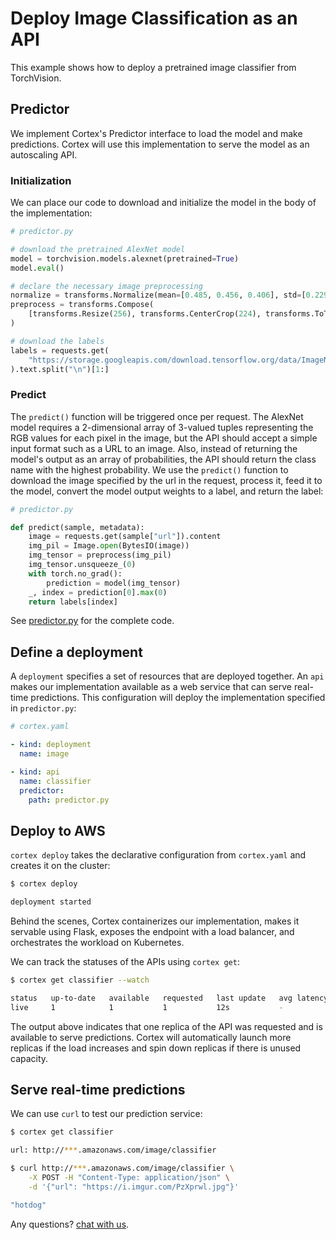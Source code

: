 # Deploy Image Classification as an API

This example shows how to deploy a pretrained image classifier from TorchVision.

## Predictor

We implement Cortex's Predictor interface to load the model and make predictions. Cortex will use this implementation to serve the model as an autoscaling API.

### Initialization

We can place our code to download and initialize the model in the body of the implementation:

```python
# predictor.py

# download the pretrained AlexNet model
model = torchvision.models.alexnet(pretrained=True)
model.eval()

# declare the necessary image preprocessing
normalize = transforms.Normalize(mean=[0.485, 0.456, 0.406], std=[0.229, 0.224, 0.225])
preprocess = transforms.Compose(
    [transforms.Resize(256), transforms.CenterCrop(224), transforms.ToTensor(), normalize]
)

# download the labels
labels = requests.get(
    "https://storage.googleapis.com/download.tensorflow.org/data/ImageNetLabels.txt"
).text.split("\n")[1:]
```

### Predict

The `predict()` function will be triggered once per request. The AlexNet model requires a 2-dimensional array of 3-valued tuples representing the RGB values for each pixel in the image, but the API should accept a simple input format such as a URL to an image. Also, instead of returning the model's output as an array of probabilities, the API should return the class name with the highest probability. We use the `predict()` function to download the image specified by the url in the request, process it, feed it to the model, convert the model output weights to a label, and return the label:

```python
# predictor.py

def predict(sample, metadata):
    image = requests.get(sample["url"]).content
    img_pil = Image.open(BytesIO(image))
    img_tensor = preprocess(img_pil)
    img_tensor.unsqueeze_(0)
    with torch.no_grad():
        prediction = model(img_tensor)
    _, index = prediction[0].max(0)
    return labels[index]
```

See [predictor.py](./predictor.py) for the complete code.

## Define a deployment

A `deployment` specifies a set of resources that are deployed together. An `api` makes our implementation available as a web service that can serve real-time predictions. This configuration will deploy the implementation specified in `predictor.py`:

```yaml
# cortex.yaml

- kind: deployment
  name: image

- kind: api
  name: classifier
  predictor:
    path: predictor.py
```

## Deploy to AWS

`cortex deploy` takes the declarative configuration from `cortex.yaml` and creates it on the cluster:

```bash
$ cortex deploy

deployment started
```

Behind the scenes, Cortex containerizes our implementation, makes it servable using Flask, exposes the endpoint with a load balancer, and orchestrates the workload on Kubernetes.

We can track the statuses of the APIs using `cortex get`:

```bash
$ cortex get classifier --watch

status   up-to-date   available   requested   last update   avg latency
live     1            1           1           12s           -
```

The output above indicates that one replica of the API was requested and is available to serve predictions. Cortex will automatically launch more replicas if the load increases and spin down replicas if there is unused capacity.

## Serve real-time predictions

We can use `curl` to test our prediction service:

```bash
$ cortex get classifier

url: http://***.amazonaws.com/image/classifier

$ curl http://***.amazonaws.com/image/classifier \
    -X POST -H "Content-Type: application/json" \
    -d '{"url": "https://i.imgur.com/PzXprwl.jpg"}'

"hotdog"
```

Any questions? [chat with us](https://gitter.im/cortexlabs/cortex).
